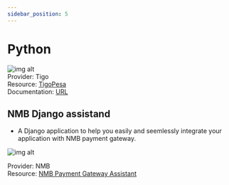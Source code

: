 ```yaml
---
sidebar_position: 5
---
```


# Python

![img alt](/img/mobile/tigopesa.png) <br/>
Provider: Tigo <br/>
Resource: [TigoPesa](https://github.com/Kalebu/tigopesa)<br/>
Documentation: [URL](https://github.com/Kalebu/tigopesa)

## NMB Django assistand

- A Django application to help you easily and seemlessly integrate your application with NMB payment gateway.

![img alt](/img/mobile/nmb.png) <br/>

Provider: NMB <br/>
Resource: [NMB Payment Gateway Assistant](https://github.com/devmedtz/django-nmb)
